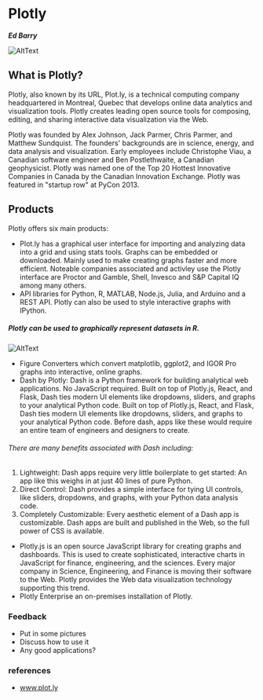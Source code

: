 Plotly
=============
***Ed Barry***

![AltText](https://github.com/ULStats/MA4128Assessment-2018/blob/master/30125654-18858b44-9307-11e7-96bc-c37c15b2be51.png)

## What is Plotly?
Plotly, also known by its URL, Plot.ly, is a technical computing company headquartered in Montreal, Quebec that develops online data analytics and visualization tools. Plotly creates leading open source tools for composing, editing, and sharing interactive data visualization via the Web.

Plotly was founded by Alex Johnson, Jack Parmer, Chris Parmer, and Matthew Sundquist. The founders' backgrounds are in science, energy, and data analysis and visualization. Early employees include Christophe Viau, a Canadian software engineer and Ben Postlethwaite, a Canadian geophysicist. Plotly was named one of the Top 20 Hottest Innovative Companies in Canada by the Canadian Innovation Exchange. Plotly was featured in "startup row" at PyCon 2013. 

## Products
Plotly offers six main products:
* Plot.ly has a graphical user interface for importing and analyzing data into a grid and using stats tools. Graphs can be embedded or downloaded. Mainly used to make creating graphs faster and more efficient. 
Noteable companies associated and activley use the Plotly interface are Proctor and Gamble, Shell, Invesco and S&P Capital IQ among many others.
* API libraries for Python, R, MATLAB, Node.js, Julia, and Arduino and a REST API. Plotly can also be used to style interactive graphs with IPython.

##### Plotly can be used to graphically represent datasets in R.
![AltText](https://github.com/ULStats/MA4128Assessment-2018/blob/master/plotly%20for%20R.gif)

* Figure Converters which convert matplotlib, ggplot2, and IGOR Pro graphs into interactive, online graphs.
* Dash by Plotly: Dash is a Python framework for building analytical web applications. No JavaScript required. Built on top of Plotly.js, React, and Flask, Dash ties modern UI elements like dropdowns, sliders, and graphs to your analytical Python code. Built on top of Plotly.js, React, and Flask, Dash ties modern UI elements like dropdowns, sliders, and graphs to your analytical Python code.
Before dash, apps like these would require an entire team of engineers and designers to create. 
###### There are many benefits associated with Dash including:
1. Lightweight: Dash apps require very little boilerplate to get started: An app like this weighs in at just 40 lines of pure Python.
2. Direct Control: Dash provides a simple interface for tying UI controls, like sliders, dropdowns, and graphs, with your Python data analysis code.
3. Completely Customizable: Every aesthetic element of a Dash app is customizable. Dash apps are built and published in the Web, so the full power of CSS is available.
* Plotly.js is an open source JavaScript library for creating graphs and dashboards. This is used to create sophisticated, interactive charts in JavaScript for finance, engineering, and the sciences. Every major company in Science, Engineering, and Finance is moving their software to the Web. Plotly provides the Web data visualization technology supporting this trend.
* Plotly Enterprise an on-premises installation of Plotly.


### Feedback
* Put in some pictures
* Discuss how to use it
* Any good applications?

### references
* www.plot.ly
